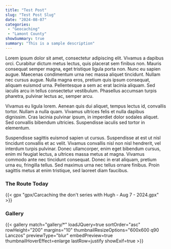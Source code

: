 ```yaml
---
title: "Test Post"
slug: "Test Post Slug"
date: "2024-08-07"
categories:
 - "Geocaching"
 - "Lamont County"
showSummary: true
summary: "This is a sample description"
---
```



Lorem ipsum dolor sit amet, consectetur adipiscing elit. Vivamus a dapibus orci. Curabitur dictum metus lectus, quis placerat sem finibus non. Mauris consequat semper magna, eget tristique ligula porta non. Nunc eu sapien augue. Maecenas condimentum urna nec massa aliquet tincidunt. Nullam nec cursus augue. Nulla magna eros, pretium quis ipsum consequat, aliquam euismod urna. Pellentesque a sem ac erat lacinia aliquam. Sed iaculis arcu in tellus consectetur vestibulum. Phasellus accumsan turpis pharetra, pulvinar lectus ac, semper arcu.

Vivamus eu ligula lorem. Aenean quis dui aliquet, tempus lectus id, convallis tortor. Nullam a nulla quam. Vivamus ultrices felis et nulla dapibus dignissim. Cras lacinia pulvinar ipsum, in imperdiet dolor sodales aliquet. Sed convallis bibendum ultricies. Suspendisse iaculis sed tortor in elementum.

Suspendisse sagittis euismod sapien ut cursus. Suspendisse at est ut nisl tincidunt convallis et ac velit. Vivamus convallis nisl non nisl hendrerit, vel interdum turpis pulvinar. Donec ullamcorper, enim eget bibendum cursus, enim mi feugiat lectus, a ultrices massa metus at magna. Vivamus commodo ante nec tincidunt consequat. Donec in erat aliquam, pretium urna eu, fringilla tellus. Sed maximus urna nec tellus ornare finibus. Proin sagittis metus at enim tristique, sed laoreet diam faucibus.



### The Route Today

{{< gpx "gpx/Carcaching the don't series with Hugh - Aug 7 - 2024.gpx" >}}

### Gallery

{{< gallery match="gallery/*" loadJQuery=true sortOrder="asc" rowHeight="200" margins="10" thumbnailResizeOptions="600x600 q90 Lanczos" previewType="blur" embedPreview=true thumbnailHoverEffect=enlarge lastRow=justify showExif=true >}}